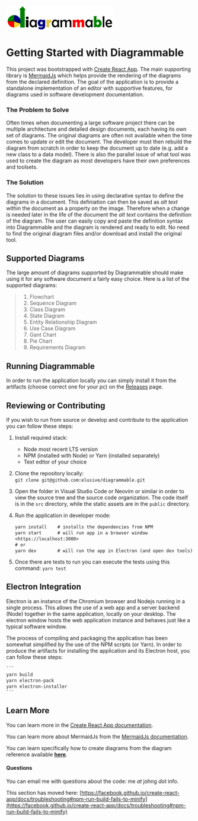 
![diagrammable logo](public/diagrammable_title.png)

# Getting Started with Diagrammable

This project was bootstrapped with [Create React App](https://github.com/facebook/create-react-app). The main 
supporting library is [MermaidJs](https://mermaid-js.github.io/mermaid/#/) which helps provide the rendering
of the diagrams from the declared definition. The goal of the application is to provide a standalone implementation
of an editor with supportive features, for diagrams used in software development documentation. 

### The Problem to Solve
Often times when documenting a large software project there can be multiple architecture and detailed design
documents, each having its own set of diagrams. The original diagrams are often not available when the time 
comes to update or edit the document. The developer must then rebuild the diagram from scratch in order to
keep the document up to date (e.g. add a new class to a data model). There is also the parallel issue of what
tool was used to create the diagram as most developers have their own preferences and toolsets. 

### The Solution
The solution to these issues lies in using declarative syntax to define the diagrams in a document. This definiation
can then be saved as *alt text* within the document as a property on the image. Therefore when a change is needed
later in the life of the document the *alt text* contains the definition of the diagram. The user can easily copy
and paste the definition syntax into Diagrammable and the diagram is rendered and ready to edit. No need to find 
the original diagram files and/or download and install the original tool. 

## Supported Diagrams
The large amount of diagrams supported by Diagrammable should make using it for any software document a fairly easy choice. Here is a list of the supported diagrams:

> 1. Flowchart
> 2. Sequence Diagram
> 3. Class Diagram
> 4. State Diagram
> 5. Entity Relationship Diagram
> 6. Use Case Diagram
> 7. Gant Chart
> 8. Pie Chart
> 9. Requirements Diagram


## Running Diagrammable
In order to run the application locally you can simply install it from the artifacts (choose correct one for your pc) on the [Releases]() page. 


## Reviewing or Contributing
If you wish to run from source or develop and contribute to the application you can follow these steps:

1. Install required stack:
    - Node most recent LTS version
    - NPM (installed with Node) or Yarn (installed separately)
    - Text editor of your choice

2. Clone the repository locally:    
    `git clone git@github.com:elusive/diagrammable.git`

3. Open the folder in Visual Studio Code or Neovim or similar in order to view the source tree and the source code organization. The code itself is in the `src` directory, while the static assets are in the `public` directory.

4. Run the application in developer mode:
    ```
    yarn install    # installs the dependencies from NPM
    yarn start      # will run app in a browser window <https://localhost:3000>
    # or
    yarn dev        # will run the app in Electron (and open dev tools)
    ```

5. Once there are tests to run you can execute the tests using this command:
    `yarn test`

## Electron Integration
Electron is an instance of the Chromium browser and Nodejs running in a single process. This allows the use of a web app and a server backend (Node) together in the same application, locally on your desktop. The electron window hosts the web application instance and behaves just like a typical software window.

The process of compiling and packaging the application has been somewhat simplified by the use of the NPM scripts (or Yarn). In order to produce the artifacts for installing the application and its Electron host, you can follow these steps:

    ```
    yarn build
    yarn electron-pack
    yarn electron-installer
    ```

## Learn More

You can learn more in the [Create React App documentation](https://facebook.github.io/create-react-app/docs/getting-started).

You can learn more about MermaidJs from the [MermaidJs documentation](https://mermaid-js.github.io/mermaid/#/).

You can learn specifically how to create diagrams from the diagram reference available [**here**](https://mermaid-js.github.io/mermaid/#/./n00b-syntaxReference). 

#### Questions
You can email me with questions about the code: me *at* johng *dot* info.

This section has moved here: [https://facebook.github.io/create-react-app/docs/troubleshooting#npm-run-build-fails-to-minify](https://facebook.github.io/create-react-app/docs/troubleshooting#npm-run-build-fails-to-minify)
